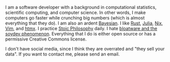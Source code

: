 I am a software developer with a background in computational statistics,
scientific computing, and computer science.
In other words, I make computers go faster while crunching big numbers
(which is almost everything that they do).
I am also an ardent [Bayesian](https://youtu.be/RMNwsdb5VU4).
I like [Rust](https://rust-lang.org/),
[Julia](https://julialang.org),
[Nix](https://nixos.org),
[Vim](https://www.vim.org),
and [htmx](https://htmx.org).
I practice [Stoic Philosophy](https://stoicquotes.io) daily.
I hate [bloatware and the soydev phenomenon](https://storopoli.io/2023-11-10-2023-11-13-soydev/).
Everything that I do is either open source or has a permissive Creative Commons license.

I don't have social media, since I think they are overrated
and "they sell your data".
If you want to contact me, please send an email.